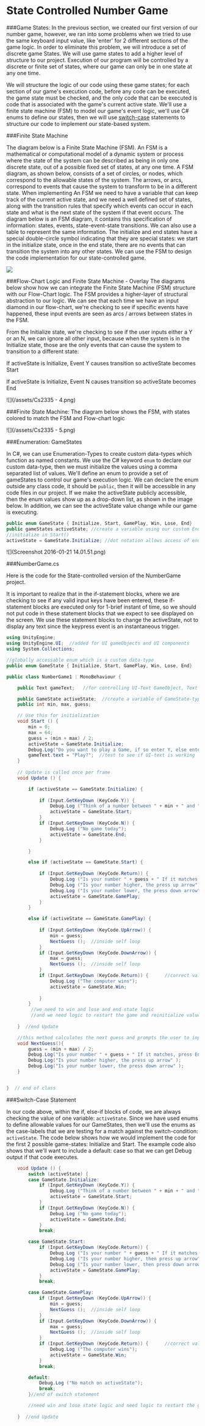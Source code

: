 # State Controlled Number Game

###Game States:
In the previous section, we created our first version of our number game, however, we ran into some problems when we tried to use the same keyboard input value, like 'enter' for 2 different sections of the game logic. In order to eliminate this problem, we will introduce a set of discrete game States.  We will use game states to add a higher level of structure to our project.  Execution of our program will be controlled by a discrete or finite set of states, where our game can only be in one state at any one time. 

We will structure the logic of our code using these game states; for each section of our game's execution code, before any code can be executed, the game state must be checked, and the only code that can be executed is code that is associated with the game's current active state.  We'll use a finite state machine (FSM) to model our game's event logic, we'll use C# enums to define our states, then we will use [switch-case](https://kdoore.gitbooks.io/cs-2335/content/switch-case.html#switchcase) statements to structure our code to implement our state-based system.

###Finite State Machine

The diagram below is a Finite State Machine (FSM). An FSM is a mathematical or computational model of a dynamic system or process where the state of the system can be described as being in only one discrete state, out of a possible fixed set of states, at any one time. 
A FSM diagram, as shown below, consists of a set of circles, or nodes, which correspond to the allowable states of the system.  The arrows, or arcs,  correspond to events that cause the system to transform to be in a different state.  When implementing An FSM we need to have a variable that can keep track of the current active state, and we need a well defined set of states, along with the transition rules that specify which events can occur in each state and what is the next state of the system if that event occurs.  The diagram below is an FSM diagram, it contains this specification of information: states, events, state-event-state transitions.  We can also use a table to represent the same information.   The initialize and end states have a special double-circle symbol indicating that they are special states: we start in the initialize state, once in the end state, there are no events that can transition the system into any other states.  We can use the FSM to design the code implementation for our state-controlled game.

![](numberGameFSM.png)


###Flow-Chart Logic and Finite State Machine - Overlay
The diagrams below show how we can integrate the Finite State Machine (FSM) structure with our Flow-Chart logic.  The FSM provides a higher-layer of structural abstraction to our logic.  We can see that each time we have an input diamond in our flow-chart, we're checking to see if specific events have happened, these input events are seen as arcs / arrows between states in the FSM. 

From the Initialize state, we're checking to see if the user inputs either a Y or an N, we can ignore all other input, because when the system is in the Initialize state, those are the only events that can cause the system to transition to a different state: 

If activeState is Initialize, Event Y causes transition so activeState becomes Start

If activeState is Initialize, Event N causes transition so activeState becomes End

![](/assets/Cs2335 - 4.png)

###Finite State Machine:
The diagram below shows the FSM, with states colored to match the FSM and Flow-chart logic
 
![](/assets/Cs2335 - 5.png)

###Enumeration: GameStates

In C#, we can use Enumeration-Types to create custom data-types which function as named constants. We use the C# keyword `enum` to declare our custom data-type, then we must initialize the values using a comma separated list of values. We'll define an enum to provide a set of gameStates to control our game's execution logic. We can declare the enum outside any class code, it should be `public`, then it will be accessible in any code files in our project. If we make the activeState publicly accessible, then the enum values show up as a drop-down list, as shown in the image below. In addition, we can see the activeState value change while our game is executing.

```C#
public enum GameState { Initialize, Start, GamePlay, Win, Lose, End}
public gameStates activeState; //create a variable using our custom Enumeration-type
//initialize in Start()
activeState = GameState.Initialize; //dot notation allows access of enum values
```

![](Screenshot 2016-01-21 14.01.51.png)

###NumberGame.cs 

Here is the code for the State-controlled version of the NumberGame project. 

It is important to realize that in the if-statement blocks, where we are checking to see if any valid input keys have been entered, these if-statement blocks are executed only for 1-brief instant of time, so we should not put code in these statement blocks that we expect to see displayed on the screen. We use these statement blocks to change the activeState, not to display any text since the keypress event is an instantaneous trigger.  
 

```C#
using UnityEngine;
using UnityEngine.UI;  //added for UI gameObjects and UI components
using System.Collections;

//globally accessable enum which is a custom data-type
public enum GameState { Initialize, Start, GamePlay, Win, Lose, End}

public class NumberGame1 : MonoBehaviour {

	public Text gameText;   //for controlling UI-Text GameObject, Text Component

	public GameState activeState;  //create a variable of GameState-type
	public int min, max, guess; 

	// Use this for initialization
	void Start () {
		min = 0;
		max = 64;
		guess = (min + max) / 2;
		activeState = GameState.Initialize;
		Debug.Log("Do you want to play a Game, if so enter Y, else enter N");
		gameText.text = "Play?";  //test to see if UI-text is working
	}
	
	// Update is called once per frame
	void Update () {

		if (activeState == GameState.Initialize) {
			
			if (Input.GetKeyDown (KeyCode.Y)) {
				Debug.Log ("Think of a number between " + min + " and " + max + " press Enter when ready");
				activeState = GameState.Start;
			} 
			if (Input.GetKeyDown (KeyCode.N)) {
				Debug.Log ("No game today");
				activeState = GameState.End;
			}

		}

		else if (activeState == GameState.Start) {
			
			if (Input.GetKeyDown (KeyCode.Return)) {
				Debug.Log ("Is your number " + guess + " If it matches, press Return");
				Debug.Log ("Is your number higher, the press up arrow");
				Debug.Log ("Is your number lower, the press down arrow");
                activeState = GameState.GamePlay;
			}
		}

		else if (activeState == GameState.GamePlay) {  
			
			if (Input.GetKeyDown (KeyCode.UpArrow)) {
				min = guess;
				NextGuess ();  //inside self loop
			}
			if (Input.GetKeyDown (KeyCode.DownArrow)) {
				max = guess;
				NextGuess ();  //inside self loop
			}
			if (Input.GetKeyDown (KeyCode.Return)) {      //correct value
				Debug.Log ("The computer wins");
                activeState = GameState.Win;
			
			}
		}
		 //we need to win and lose and end state logic 
		 //and we need logic to restart the game and reinitialize values
		 
	}  //end Update

    //this method calculates the next guess and prompts the user to input keys to indicate match, lower, higher  
	void NextGuess(){ 
		guess = (min + max) / 2;
		Debug.Log("Is your number " + guess + " If it matches, press Enter");
		Debug.Log("Is your number higher, the press up arrow" );
		Debug.Log("Is your number lower, the press down arrow" );
	}


}  // end of class


```

###Switch-Case Statement

In our code above, within the if, else-if blocks of code, we are always checking the value of one variable: `activeState`.  Since we have used enums to define allowable values for our GameStates, then we'll use the enums as the case-labels that we are testing for a match against the switch-condition: `activeState`.  The code below shows how we would implement the code for the first 2 possible game-states: Initialize and Start.  The example code also shows that we'll want to include a default: case so that we can get Debug output if that code executes.

```C#
	void Update () {
		switch (activeState) {
		case GameState.Initialize: 
			if (Input.GetKeyDown (KeyCode.Y)) {
				Debug.Log ("Think of a number between " + min + " and " + max + " press Enter when ready");
				activeState = GameState.Start;
			} 
			if (Input.GetKeyDown (KeyCode.N)) {
				Debug.Log ("No game today");
				activeState = GameState.End;
			}
			break;

		case GameState.Start: 
			if (Input.GetKeyDown (KeyCode.Return)) {
				Debug.Log ("Is your number " + guess + " If it matches, press Return");
				Debug.Log ("Is your number higher, then press up arrow");
				Debug.Log ("Is your number lower, then press down arrow");
				activeState = GameState.GamePlay;
			}
			break;

		case GameState.GamePlay:
			if (Input.GetKeyDown (KeyCode.UpArrow)) {
				min = guess;
				NextGuess ();  //inside self loop
			}
			if (Input.GetKeyDown (KeyCode.DownArrow)) {
				max = guess;
				NextGuess ();  //inside self loop
			}
			if (Input.GetKeyDown (KeyCode.Return)) {      //correct value
				Debug.Log ("The computer wins");
				activeState = GameState.Win;
			}
			break;

		default:
			Debug.Log ("No match on activeState");
			break;
		}//end of switch statement

		//need win and lose state logic and need logic to restart the game and reinitialize values
	
	}  //end Update

```
